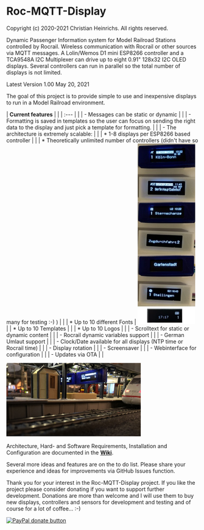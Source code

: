 # Roc-MQTT-Display

Copyright (c) 2020-2021 Christian Heinrichs.
All rights reserved.


Dynamic Passenger Information system for Model Railroad Stations controlled by Rocrail.
Wireless communication with Rocrail or other sources via MQTT messages.
A Lolin/Wemos D1 mini ESP8266 controller and a TCA9548A I2C Multiplexer can drive up to eight 0.91" 128x32
I2C OLED displays. 
Several controllers can run in parallel so the total number of displays is not limited.

Latest Version 1.00 
May 20, 2021 

The goal of this project is to provide simple to use and inexpensive displays to run in a Model Railroad environment.

| **Current features**                                               |                                       | 
| :---                                                               |                                       | 
| - Messages can be static or dynamic |  | 
| - Formatting is saved in templates so the user can focus on sending the right data to the display and just pick a template for formatting. | | 
| - The architecture is extremely scalable: | | 
| 	* 1-8 displays per ESP8266 based controller | | 
| 	* Theoretically unlimited number of controllers (didn't have so many for testing :-) ) | | 
| 	* Up to 10 different Fonts | <img src="doc/RMD002.jpg" width="30%" alt="Displays"/> | 
| 	* Up to 10 Templates | | 
| 	* Up to 10 Logos | | 
| - Scrolltext for static or dynamic content | | 
| - Rocrail dynamic variables support | | 
| - German Umlaut support | | 
| - Clock/Date available for all displays (NTP time or Rocrail time) | | 
| - Display rotation | | 
| - Screensaver | | 
| - Webinterface for configuration | | 
| - Updates via OTA | | 

<img src="doc/InAction1.jpg" width="70%" alt="Trainstation"/>

Architecture, Hard- and Software Requirements, Installation and Configuration are documented in the [**Wiki**](https://github.com/chrisweather/RocMQTTdisplay/wiki).

Several more ideas and features are on the to do list.
Please share your experience and ideas for improvements via GitHub Issues function.

Thank you for your interest in the Roc-MQTT-Display project.
If you like the project please consider donating if you want to support further development.
Donations are more than welcome and I will use them to buy new displays, controllers and sensors for development and testing and of course for a lot of coffee... :-)

[![PayPal donate button](https://img.shields.io/badge/Donate-PayPal-green.svg)](https://www.paypal.com/donate?hosted_button_id=XC7T2ECBQYNJ2)

